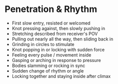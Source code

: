 # Penetration & Rhythm

- First slow entry, resisted or welcomed  
- Knot pressing against, then slowly pushing in  
- Stretching described from receiver's POV  
- Pulling out nearly all the way, then sliding back in  
- Grinding in circles to stimulate  
- Knot popping in or locking with sudden force  
- Feeling every pulse / movement inside  
- Gasping or arching in response to pressure  
- Bodies slamming or rocking in sync  
- Sudden change of rhythm or angle  
- Locking together and staying inside after climax